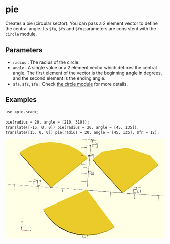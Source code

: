 # pie

Creates a pie (circular sector). You can pass a 2 element vector to define the central angle. Its `$fa`, `$fs` and `$fn` parameters are consistent with the `circle` module.

## Parameters

- `radius` : The radius of the circle.
- `angle` : A single value or a 2 element vector which defines the central angle. The first element of the vector is the beginning angle in degrees, and the second element is the ending angle.
- `$fa`, `$fs`, `$fn` : Check [the circle module](https://en.wikibooks.org/wiki/OpenSCAD_User_Manual/Using_the_2D_Subsystem#circle) for more details.

## Examples

    use <pie.scad>;

    pie(radius = 20, angle = [210, 310]);   
    translate([-15, 0, 0]) pie(radius = 20, angle = [45, 135]);  
    translate([15, 0, 0]) pie(radius = 20, angle = [45, 135], $fn = 12);  

![pie](images/lib2x-pie-1.JPG)

